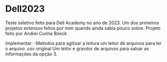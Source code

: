 # Dell2023
Teste seletivo feito para Dell Academy no ano de 2023. Um dos primeiros projetos extensos feitos por mim quando ainda sabia pouco sobre.
Projeto feito por Andrei Cunha Böeck

Implementar: -Metodos para agilizar a leitura
um leitor de arquivos para ler o arquivo .csv original
Um leitor e gravdor de arquivos para salvar as informações da opção 3.
